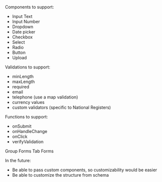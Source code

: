 Components to support:
- Input Text
- Input Number
- Dropdown
- Date picker
- Checkbox
- Select 
- Radio
- Button
- Upload

Validations to support: 
- minLength
- maxLength
- required 
- email 
- telephone (use a map validation)
- currency values
- custom validators (specific to National Registers)

Functions to support: 
- onSubmit
- onHandleChange
- onClick
- verifyValidation

Group Forms 
Tab Forms


In the future: 
- Be able to pass custom components, so customizability would be easier
- Be able to customize the structure from schema
